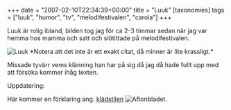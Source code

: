 +++
date = "2007-02-10T22:34:39+00:00"
title = "Luuk"
[taxonomies]
tags = ["luuk", "humor", "tv", "melodifestivalen", "carola"]
+++

Luuk är rolig ibland, bilden tog jag för ca 2-3 timmar sedan när jag var hemma hos mamma och satt och slötittade på melodifestivalen.

<img id="image292" src="/images/2007/02/luuk.jpg" alt="Luuk" />  
*Notera att det inte är ett exakt citat, då minner är lite krassligt.*

Missade tyvärr vems klänning han har på sig då jag då hade fullt upp med att försöka kommer ihåg texten.

Uppdatering:

Här kommer en förklaring ang. [klädstilen][1] <img id="image294" src="/images/2007/02/aft.png" alt="Aftonbladet" />.



<small></small>

 [1]: http://www.aftonbladet.se/vss/noje/story/0,2789,997388,00.html
